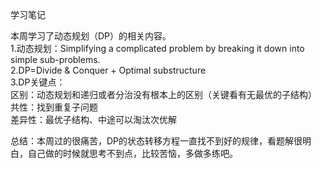 学习笔记    

本周学习了动态规划（DP）的相关内容。  
1.动态规划：Simplifying a complicated problem by breaking it down into simple sub-problems.  
2.DP=Divide & Conquer + Optimal substructure  
3.DP关键点：  
区别：动态规划和递归或者分治没有根本上的区别（关键看有无最优的子结构）  
共性：找到重复子问题  
差异性：最优子结构、中途可以淘汰次优解  
  
总结：本周过的很痛苦，DP的状态转移方程一直找不到好的规律，看题解很明白，自己做的时候就思考不到点，比较苦恼，多做多练吧。  
